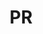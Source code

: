 ---
published:  false
post_id:    2019-PR
title:      PR
images:
  - ext:    01.jpg
    asp:    3-4
    dim:    33
    dir:    v
---